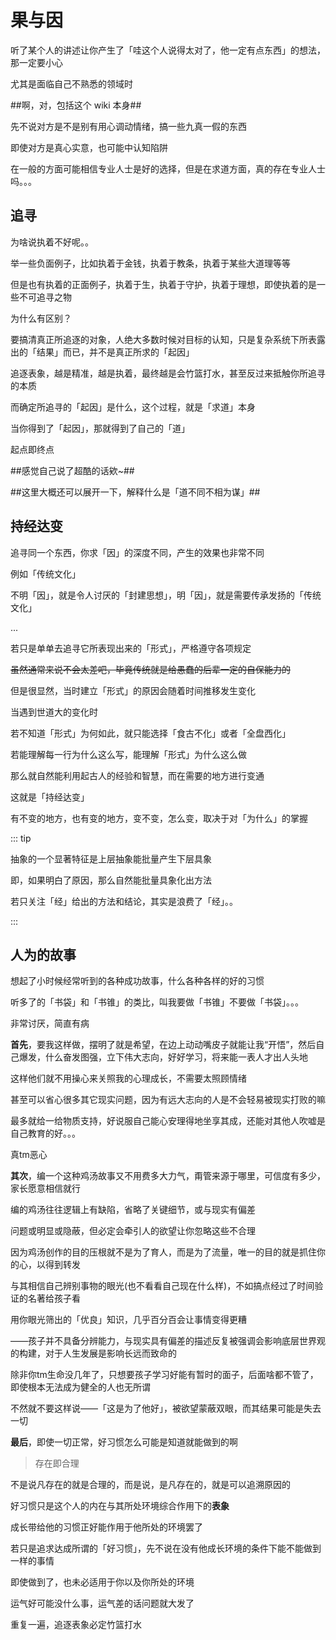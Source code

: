 # 果与因



听了某个人的讲述让你产生了「哇这个人说得太对了，他一定有点东西」的想法，那一定要小心

尤其是面临自己不熟悉的领域时

##啊，对，包括这个 wiki 本身##

先不说对方是不是别有用心调动情绪，搞一些九真一假的东西

即使对方是真心实意，也可能中认知陷阱

在一般的方面可能相信专业人士是好的选择，但是在求道方面，真的存在专业人士吗。。。

## 追寻

为啥说执着不好呢。。

举一些负面例子，比如执着于金钱，执着于教条，执着于某些大道理等等

但是也有执着的正面例子，执着于生，执着于守护，执着于理想，即使执着的是一些不可追寻之物

为什么有区别？

要搞清真正所追逐的对象，人绝大多数时候对目标的认知，只是复杂系统下所表露出的「结果」而已，并不是真正所求的「起因」

追逐表象，越是精准，越是执着，最终越是会竹篮打水，甚至反过来抵触你所追寻的本质

而确定所追寻的「起因」是什么，这个过程，就是「求道」本身

当你得到了「起因」，那就得到了自己的「道」

起点即终点

##感觉自己说了超酷的话欸~##

##这里大概还可以展开一下，解释什么是「道不同不相为谋」##

## 持经达变

追寻同一个东西，你求「因」的深度不同，产生的效果也非常不同

例如「传统文化」

不明「因」，就是令人讨厌的「封建思想」，明「因」，就是需要传承发扬的「传统文化」

...

若只是单单去追寻它所表现出来的「形式」，严格遵守各项规定

~~虽然通常来说不会太差吧，毕竟传统就是给愚蠢的后辈一定的自保能力的~~

但是很显然，当时建立「形式」的原因会随着时间推移发生变化

当遇到世道大的变化时

若不知道「形式」为何如此，就只能选择「食古不化」或者「全盘西化」

若能理解每一行为什么这么写，能理解「形式」为什么这么做

那么就自然能利用起古人的经验和智慧，而在需要的地方进行变通

这就是「持经达变」

有不变的地方，也有变的地方，变不变，怎么变，取决于对「为什么」的掌握

::: tip

抽象的一个显著特征是上层抽象能批量产生下层具象

即，如果明白了原因，那么自然能批量具象化出方法

若只关注「经」给出的方法和结论，其实是浪费了「经」。。

:::

## 人为的故事

想起了小时候经常听到的各种成功故事，什么各种各样的好的习惯

听多了的「书袋」和「书锥」的类比，叫我要做「书锥」不要做「书袋」。。。

非常讨厌，简直有病

**首先**，要我这样做，摆明了就是希望，在边上动动嘴皮子就能让我“开悟”，然后自己爆发，什么奋发图强，立下伟大志向，好好学习，将来能一表人才出人头地

这样他们就不用操心来关照我的心理成长，不需要太照顾情绪

甚至可以省心很多其它现实问题，因为有远大志向的人是不会轻易被现实打败的嘛

最多就给一给物质支持，好说服自己能心安理得地坐享其成，还能对其他人吹嘘是自己教育的好。。。

真tm恶心

**其次**，编一个这种鸡汤故事又不用费多大力气，甭管来源于哪里，可信度有多少，家长愿意相信就行

编的鸡汤往往逻辑上有缺陷，省略了关键细节，或与现实有偏差

问题或明显或隐蔽，但必定会牵引人的欲望让你忽略这些不合理

因为鸡汤创作的目的压根就不是为了育人，而是为了流量，唯一的目的就是抓住你的心，以得到转发

与其相信自己辨别事物的眼光(也不看看自己现在什么样)，不如搞点经过了时间验证的名著给孩子看

用你眼光筛出的「优良」知识，几乎百分百会让事情变得更糟

——孩子并不具备分辨能力，与现实具有偏差的描述反复被强调会影响底层世界观的构建，对于人生发展是影响长远而致命的

除非你tm生命没几年了，只想要孩子学习好能有暂时的面子，后面啥都不管了，即使根本无法成为健全的人也无所谓

不然就不要这样说——「这是为了他好」，被欲望蒙蔽双眼，而其结果可能是失去一切

**最后**，即使一切正常，好习惯怎么可能是知道就能做到的啊

> 存在即合理

不是说凡存在的就是合理的，而是说，是凡存在的，就是可以追溯原因的

好习惯只是这个人的内在与其所处环境综合作用下的**表象**

成长带给他的习惯正好能作用于他所处的环境罢了

若只是追求达成所谓的「好习惯」，先不说在没有他成长环境的条件下能不能做到一样的事情

即使做到了，也未必适用于你以及你所处的环境

运气好可能没什么事，运气差的话问题就大发了

重复一遍，追逐表象必定竹篮打水

